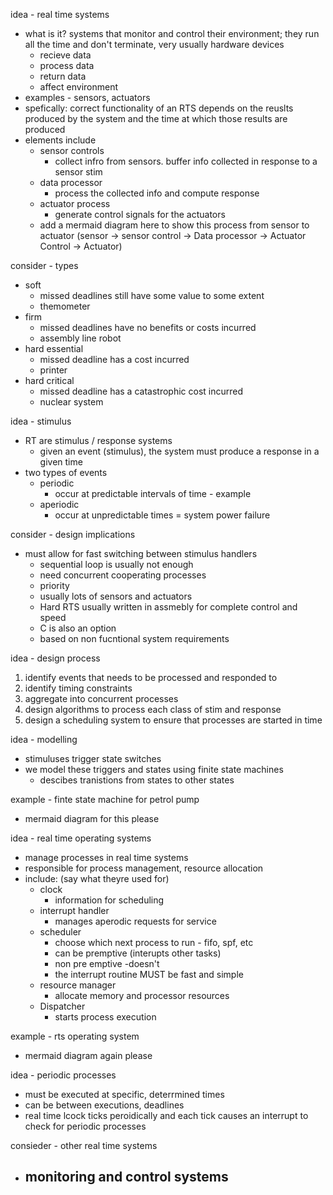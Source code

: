 idea - real time systems
- what is it? systems that monitor and control their environment; they run all the time and don't terminate, very usually hardware devices
	- recieve data
	- process data
	- return data
	- affect environment
- examples - sensors, actuators
- spefically: correct functionality of an RTS depends on the reuslts produced by the system and the time at which those results are produced
- elements include
	- sensor controls
		- collect infro from sensors. buffer info collected in response to a sensor stim
	- data processor
		- process the collected info and compute response
	- actuator process
		- generate control signals for the actuators
	- add a mermaid diagram here to show this process from sensor to actuator (sensor -> sensor control -> Data processor -> Actuator Control -> Actuator)

consider - types
- soft
	- missed deadlines still have some value to some extent
	- themometer
- firm
	- missed deadlines have no benefits or costs incurred
	- assembly line robot
- hard essential
	- missed deadline has a cost incurred
	- printer
- hard critical
	- missed deadline has a catastrophic cost incurred
	- nuclear system

idea - stimulus
- RT are stimulus / response systems
	- given an event (stimulus), the system must produce a response in a given time
- two types of events
	- periodic
		- occur at predictable intervals of time - example
	- aperiodic
		- occur at unpredictable times = system power failure

consider - design implications
- must allow for fast switching between stimulus handlers
	- sequential loop is usually not enough
	- need concurrent cooperating processes
	- priority
	- usually lots of sensors and actuators
	- Hard RTS usually written in assmebly for complete control and speed
	- C is also an option
	- based on non fucntional system requirements

idea - design process
1. identify events that needs to be processed and responded to
2. identify timing constraints
3. aggregate into concurrent processes
4. design algorithms to process each class of stim and response
5. design a scheduling system to ensure that processes are started in time

idea - modelling
- stimuluses trigger state switches
- we model these triggers and states using finite state machines
	- descibes tranistions from states to other states

example - finte state machine for petrol pump
- mermaid diagram for this please


idea - real time operating systems
- manage processes in real time systems
- responsible for process management, resource allocation
- include: (say what theyre used for)
	- clock 
		- information for scheduling
	- interrupt handler
		- manages aperodic requests for service
	- scheduler
		- choose which next process to run - fifo, spf, etc
		-  can be premptive (interupts other tasks)
		- non pre emptive -doesn't
		- the interrupt routine MUST be fast and simple
	- resource manager
		- allocate memory and processor resources
	- Dispatcher
		- starts process execution

example - rts operating system
- mermaid diagram again please

idea - periodic processes
- must be executed at specific, deterrmined times
- can be between executions, deadlines
- real time lcock ticks peroidically and each tick causes an interrupt to check for periodic processes

consieder - other real time systems
- monitoring and control systems
	- 